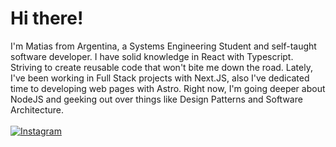 # Hi there!
I'm Matias from Argentina, a Systems Engineering Student and self-taught software developer.
I have solid knowledge in React with Typescript. Striving to create reusable code that won't bite me down the road.
Lately, I've been working in Full Stack projects with Next.JS, also I've dedicated time to developing web pages with Astro.
Right now, I'm going deeper about NodeJS and geeking out over things like Design Patterns and Software Architecture.<br /><br />
[![Instagram](https://img.shields.io/badge/Instagram-%23E4405F.svg?logo=Instagram&logoColor=white)](https://instagram.com/mmatidelga2)
